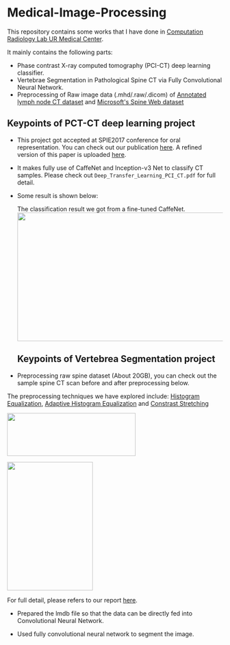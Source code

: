 # Medical-Image-Processing
This repository contains some works that I have done in [Computation Radiology Lab UR Medical Center](https://www.urmc.rochester.edu/labs/wismueller.aspx).

It mainly contains the following parts:

- Phase contrast X-ray computed tomography (PCI-CT) deep learning classifier. 
- Vertebrae Segmentation in Pathological Spine CT via Fully Convolutional Neural Network.
- Preprocessing of Raw image data (.mhd/.raw/.dicom) of [Annotated lymph node CT dataset](http://www.holgerroth.com/data) and [Microsoft's Spine Web dataset](https://www.dropbox.com/sh/kbnzg63447hx3eq/AACy8dQ01YM-0IEwYK4vVJ3Na?dl=0)


## Keypoints of PCT-CT deep learning project

- This project got accepted at SPIE2017 conference for oral representation. You can check out our publication [here](http://spie.org/Publications/Proceedings/Paper/10.1117/12.2254645). A refined version of this paper is uploaded [here](https://github.com/Bato803/Medical-Image-Processing/blob/master/Deep_Transfer_Learning_PCI_CT.pdf). 

- It makes fully use of CaffeNet and Inception-v3 Net to classify CT samples. Please check out `Deep_Transfer_Learning_PCI_CT.pdf` for full detail. 

- Some result is shown below:
  
  The classification result we got from a fine-tuned CaffeNet. 
  <img src="https://user-images.githubusercontent.com/17235054/31979049-a629dc94-b912-11e7-8d84-2d52c3180533.png" width=800 height=300>
  
  
  ## Keypoints of Vertebrea Segmentation project
  
- Preprocessing raw spine dataset (About 20GB), you can check out the sample spine CT scan before and after preprocessing below. 

The preprocessing techniques we have explored include: [Histogram Equalization](https://en.wikipedia.org/wiki/Histogram_equalization), [Adaptive Histogram Equalization](https://en.wikipedia.org/wiki/Adaptive_histogram_equalization) and [Constrast Stretching](http://what-when-how.com/embedded-image-processing-on-the-tms320c6000-dsp/contrast-stretching-image-processing/)

  <img src="https://user-images.githubusercontent.com/17235054/31979465-dc29dfc2-b914-11e7-8d3f-3abe507bb7ca.png" width=300
  height=100>
  
  <img src="https://user-images.githubusercontent.com/17235054/31979468-e33bf160-b914-11e7-924d-e4544f300839.png" width=200 height=300>
  
  For full detail, please refers to our report [here](https://github.com/Bato803/Medical-Image-Processing/blob/master/egpaper_final.pdf). 
    

 
 - Prepared the lmdb file so that the data can be directly fed into Convolutional Neural Network. 
 
 - Used fully convolutional neural network to segment the image. 
  
